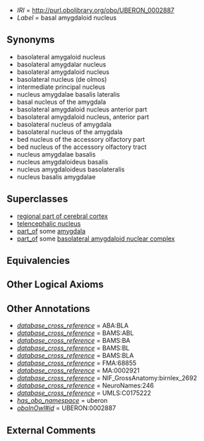  * *IRI* = http://purl.obolibrary.org/obo/UBERON_0002887
 * *Label* = basal amygdaloid nucleus

## Synonyms

 * basolateral amygaloid nucleus
 * basolateral amygdalar nucleus
 * basolateral amygdaloid nucleus
 * basolateral nucleus (de olmos)
 * intermediate principal nucleus
 * nucleus amygdalae basalis lateralis
 * basal nucleus of the amygdala
 * basolateral amygdaloid nucleus anterior part
 * basolateral amygdaloid nucleus, anterior part
 * basolateral nucleus of amygdala
 * basolateral nucleus of the amygdala
 * bed nucleus of the accessory olfactory part
 * bed nucleus of the accessory olfactory tract
 * nucleus amygdalae basalis
 * nucleus amygdaloideus basalis
 * nucleus amygdaloideus basolateralis
 * nucleus basalis amygdalae

## Superclasses

 * [regional part of cerebral cortex](../../UBERON/19/UBERON_0002619.md)
 * [telencephalic nucleus](../../UBERON/63/UBERON_0009663.md)
 * [part_of](../../BFO/50/BFO_0000050.md) some [amygdala](../../UBERON/76/UBERON_0001876.md)
 * [part_of](../../BFO/50/BFO_0000050.md) some [basolateral amygdaloid nuclear complex](../../UBERON/07/UBERON_0006107.md)

## Equivalencies


## Other Logical Axioms


## Other Annotations

 * *[database_cross_reference](../../ef/oboInOwl#hasDbXref.md)* = ABA:BLA
 * *[database_cross_reference](../../ef/oboInOwl#hasDbXref.md)* = BAMS:ABL
 * *[database_cross_reference](../../ef/oboInOwl#hasDbXref.md)* = BAMS:BA
 * *[database_cross_reference](../../ef/oboInOwl#hasDbXref.md)* = BAMS:BL
 * *[database_cross_reference](../../ef/oboInOwl#hasDbXref.md)* = BAMS:BLA
 * *[database_cross_reference](../../ef/oboInOwl#hasDbXref.md)* = FMA:68855
 * *[database_cross_reference](../../ef/oboInOwl#hasDbXref.md)* = MA:0002921
 * *[database_cross_reference](../../ef/oboInOwl#hasDbXref.md)* = NIF_GrossAnatomy:birnlex_2692
 * *[database_cross_reference](../../ef/oboInOwl#hasDbXref.md)* = NeuroNames:246
 * *[database_cross_reference](../../ef/oboInOwl#hasDbXref.md)* = UMLS:C0175222
 * *[has_obo_namespace](../../ce/oboInOwl#hasOBONamespace.md)* = uberon
 * *[oboInOwl#id](../../id/oboInOwl#id.md)* = UBERON:0002887

## External Comments

